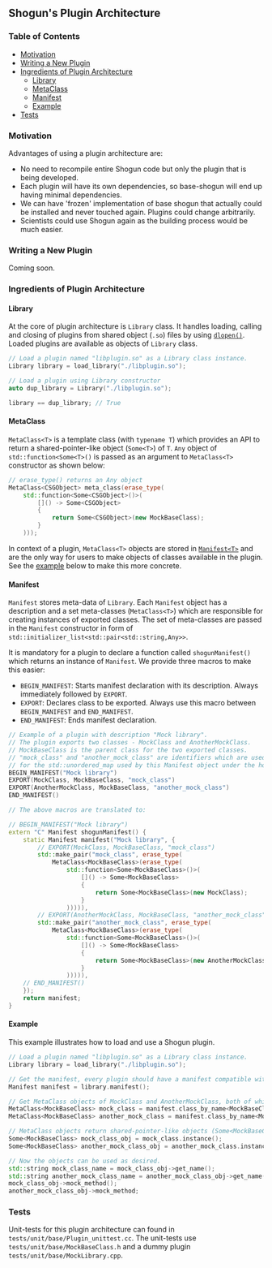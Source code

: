## Shogun's Plugin Architecture

### Table of Contents

- [Motivation](#motivation)
- [Writing a New Plugin](#writing-a-new-plugin)
- [Ingredients of Plugin Architecture](#ingredients-of-plugin-architecture)
    - [Library](#library)
    - [MetaClass](#metaclass)
    - [Manifest](#manifest)
    - [Example](#example)
- [Tests](#tests)

### Motivation

Advantages of using a plugin architecture are:
- No need to recompile entire Shogun code but only the plugin that is being developed.
- Each plugin will have its own dependencies, so base-shogun will end up having minimal dependencies.
- We can have 'frozen' implementation of base shogun that actually could be installed and never touched again. Plugins could change arbitrarily.
- Scientists could use Shogun again as the building process would be much easier.

### Writing a New Plugin

Coming soon.

### Ingredients of Plugin Architecture

#### Library

At the core of plugin architecture is `Library` class. It handles loading, calling and closing of plugins from shared object (`.so`) files by using [`dlopen()`](http://linux.die.net/man/3/dlopen). Loaded plugins are available as objects of `Library` class.

```cpp
// Load a plugin named "libplugin.so" as a Library class instance.
Library library = load_library("./libplugin.so");

// Load a plugin using Library constructor
auto dup_library = Library("./libplugin.so");

library == dup_library; // True
```

#### MetaClass

`MetaClass<T>` is a template class (with `typename T`) which provides an API to return a shared-pointer-like object (`Some<T>`) of `T`. `Any` object of `std::function<Some<T>()` is passed as an argument to `MetaClass<T>` constructor as shown below:

```cpp
// erase_type() returns an Any object
MetaClass<CSGObject> meta_class(erase_type(
    std::function<Some<CSGObject>()>(
        []() -> Some<CSGObject>
        {
            return Some<CSGObject>(new MockBaseClass);
        }
    )));
```

In context of a plugin, `MetaClass<T>` objects are stored in [`Manifest<T>`](#manifest) and are the only way for users to make objects of classes available in the plugin. See the [example](#example) below to make this more concrete.

#### Manifest

`Manifest` stores meta-data of `Library`. Each `Manifest` object has a description and a set meta-classes (`MetaClass<T>`) which are responsible for creating instances of exported classes. The set of meta-classes are passed in the `Manifest` constructor in form of `std::initializer_list<std::pair<std::string,Any>>`.

It is mandatory for a plugin to declare a function called `shogunManifest()` which returns an instance of `Manifest`. We provide three macros to make this easier:
- `BEGIN_MANIFEST`: Starts manifest declaration with its description. Always immediately followed by `EXPORT`.
- `EXPORT`: Declares class to be exported. Always use this macro between `BEGIN_MANIFEST` and `END_MANIFEST`.
- `END_MANIFEST`: Ends manifest declaration.

```cpp
// Example of a plugin with description "Mock library".
// The plugin exports two classes - MockClass and AnotherMockClass.
// MockBaseClass is the parent class for the two exported classes.
// "mock_class" and "another_mock_class" are identifiers which are used as keys
// for the std::unordered_map used by this Manifest object under the hood.
BEGIN_MANIFEST("Mock library")
EXPORT(MockClass, MockBaseClass, "mock_class")
EXPORT(AnotherMockClass, MockBaseClass, "another_mock_class")
END_MANIFEST()

// The above macros are translated to:

// BEGIN_MANIFEST("Mock library")
extern "C" Manifest shogunManifest() {
    static Manifest manifest("Mock library", {
        // EXPORT(MockClass, MockBaseClass, "mock_class")
        std::make_pair("mock_class", erase_type(
            MetaClass<MockBaseClass>(erase_type(
                std::function<Some<MockBaseClass>()>(
                    []() -> Some<MockBaseClass>
                    {
                        return Some<MockBaseClass>(new MockClass);
                    }
                ))))),
        // EXPORT(AnotherMockClass, MockBaseClass, "another_mock_class")
        std::make_pair("another_mock_class", erase_type(
            MetaClass<MockBaseClass>(erase_type(
                std::function<Some<MockBaseClass>()>(
                    []() -> Some<MockBaseClass>
                    {
                        return Some<MockBaseClass>(new AnotherMockClass);
                    }
                ))))),
    // END_MANIFEST()
    });
    return manifest;
}
```
#### Example

This example illustrates how to load and use a Shogun plugin.

```cpp
// Load a plugin named "libplugin.so" as a Library class instance.
Library library = load_library("./libplugin.so");

// Get the manifest, every plugin should have a manifest compatible with Shogun's requirements.
Manifest manifest = library.manifest();

// Get MetaClass objects of MockClass and AnotherMockClass, both of which are derived from MockBaseClass.
MetaClass<MockBaseClass> mock_class = manifest.class_by_name<MockBaseClass>("mock_class");
MetaClass<MockBaseClass> another_mock_class = manifest.class_by_name<MockBaseClass>("another_mock_class");

// MetaClass objects return shared-pointer-like objects (Some<MockBaseClass>) for classes available in libplugin.so.
Some<MockBaseClass> mock_class_obj = mock_class.instance();
Some<MockBaseClass> another_mock_class_obj = another_mock_class.instance();

// Now the objects can be used as desired.
std::string mock_class_name = mock_class_obj->get_name();
std::string another_mock_class_name = another_mock_class_obj->get_name();
mock_class_obj->mock_method();
another_mock_class_obj->mock_method;
```

### Tests

Unit-tests for this plugin architecture can found in `tests/unit/base/Plugin_unittest.cc`. The unit-tests use `tests/unit/base/MockBaseClass.h` and a dummy plugin `tests/unit/base/MockLibrary.cpp`.
